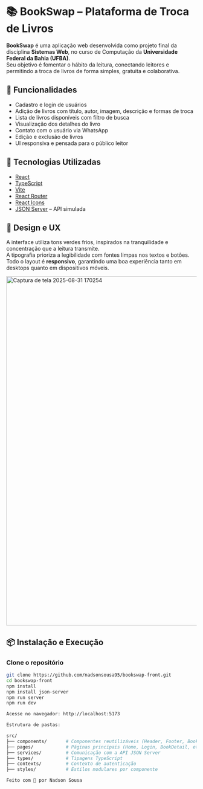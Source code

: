 # 📚 BookSwap – Plataforma de Troca de Livros

**BookSwap** é uma aplicação web desenvolvida como projeto final da disciplina **Sistemas Web**, no curso de Computação da **Universidade Federal da Bahia (UFBA)**.  
Seu objetivo é fomentar o hábito da leitura, conectando leitores e permitindo a troca de livros de forma simples, gratuita e colaborativa.

## 🚀 Funcionalidades

- Cadastro e login de usuários
- Adição de livros com título, autor, imagem, descrição e formas de troca
- Lista de livros disponíveis com filtro de busca
- Visualização dos detalhes do livro
- Contato com o usuário via WhatsApp
- Edição e exclusão de livros
- UI responsiva e pensada para o público leitor

## 🧠 Tecnologias Utilizadas

- [React](https://reactjs.org/)
- [TypeScript](https://www.typescriptlang.org/)
- [Vite](https://vitejs.dev/)
- [React Router](https://reactrouter.com/)
- [React Icons](https://react-icons.github.io/react-icons/)
- [JSON Server](https://github.com/typicode/json-server) – API simulada

## 🎨 Design e UX

A interface utiliza tons verdes frios, inspirados na tranquilidade e concentração que a leitura transmite.  
A tipografia prioriza a legibilidade com fontes limpas nos textos e botões.  
Todo o layout é **responsivo**, garantindo uma boa experiência tanto em desktops quanto em dispositivos móveis.

<img width="1912" height="925" alt="Captura de tela 2025-08-31 170254" src="https://github.com/user-attachments/assets/d211ad2a-527a-4eb6-b219-441d381bc840" />



## 📦 Instalação e Execução

### Clone o repositório

```bash
git clone https://github.com/nadsonsousa95/bookswap-front.git
cd bookswap-front
npm install
npm install json-server
npm run server
npm run dev

Acesse no navegador: http://localhost:5173

Estrutura de pastas:

src/
├── components/       # Componentes reutilizáveis (Header, Footer, BookList, etc.)
├── pages/            # Páginas principais (Home, Login, BookDetail, etc.)
├── services/         # Comunicação com a API JSON Server
├── types/            # Tipagens TypeScript
├── contexts/         # Contexto de autenticação
├── styles/           # Estilos modulares por componente

Feito com 💚 por Nadson Sousa


